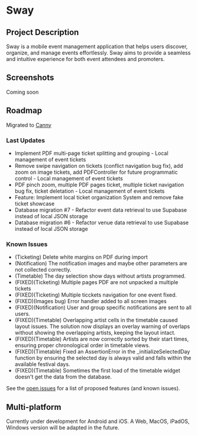 # Sway

## Project Description
Sway is a mobile event management application that helps users discover, organize, and manage events effortlessly. Sway aims to provide a seamless and intuitive experience for both event attendees and promoters.

## Screenshots
Coming soon

## Roadmap
Migrated to [Canny](https://swayapp.canny.io/)

### Last Updates
* Implement PDF multi-page ticket splitting and grouping - Local management of event tickets
* Remove swipe navigation on tickets (conflict navigation bug fix), add zoom on image tickets, add PDFController for future programmatic control - Local management of event tickets
* PDF pinch zoom, multiple PDF pages ticket, multiple ticket navigation bug fix, ticket deletation - Local management of event tickets
* Feature: Implement local ticket organization System and remove fake ticket showcase
* Database migration #7 - Refactor event data retrieval to use Supabase instead of local JSON storage
* Database migration #6 - Refactor venue data retrieval to use Supabase instead of local JSON storage

### Known Issues
* (Ticketing) Delete white margins on PDF during import
* (Notification) The notification images and maybe other parameters are not collected correctly.
* (Timetable) The day selection show days without artists programmed.
* (FIXED)(Ticketing) Multiple pages PDF are not unpacked a multiple tickets
* (FIXED)(Ticketing) Multiple ticckets navigation for one event fixed.
* (FIXED)(Images bug) Error handler added to all screen images
* (FIXED)(Notification) User and group specific notifications are sent to all users.
* (FIXED)(Timetable) Overlapping artist cells in the timetable caused layout issues. The solution now displays an overlay warning of overlaps without showing the overlapping artists, keeping the layout intact.
* (FIXED)(Timetable) Artists are now correctly sorted by their start times, ensuring proper chronological order in timetable views.
* (FIXED)(Timetable) Fixed an AssertionError in the _initializeSelectedDay function by ensuring the selected day is always valid and falls within the available festival days.
* (FIXED)(Timetable) Sometimes the first load of the timetable widget doesn't get the data from the database.

See the [open issues](https://github.com/SwayLtd/Sway-App/issues) for a list of proposed features (and known issues).

## Multi-platform
Currently under development for Android and iOS. A Web, MacOS, iPadOS, Windows version will be adapted in the future.
